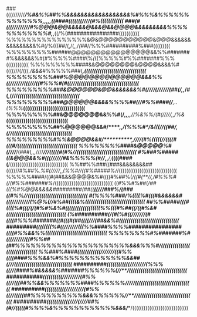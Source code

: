 ###(((///////***/%#&%%##%%&&&&&&&&&&&&&&&&&&%#%%%&%%%%%%%%%%%%%,,,,,((####(((((((////(#%((((((((((((
###(#(((/////////#%@@@&@@&&&&&@&&&@&&@@@@&&&&&&&&&%%%%%%%%%%%%#,***,((/%(################(((((((((((
%%%%%%%%%%%%%%%%&@&@@@@@@@@@@@&@@@&&&&&&&&&&&&&&&%#(/%(((##/(,/(,,/*(##*//%%%##########%###(((((((((
%%%%%%%%%######@@@@@@@@@@@@@@@@&&%%########%&&&&&&%#(#%%%%%####(%*(*((%%%%%#%%#######%%%((((((((((((
%%%%%%%%%####&&@@@@@@@@&@@@@&&&&%#((((///(/(((*./&&&*#%%%%%###(****,((((((((((((((((((((((((((((((((
%%%%%%%%%###%@@@@@@@@@@@@@@&&&%%((///////(((///**((#%%%#(#((///*****((((((((((((((((((((((((((((((((
%%%%%%%%%###&@@@@@@&@@&&&&&&&%#(//***//(//////(##(/*,,*/#(,(///*****((((((((((((((((((((((((((((((((
%%%%%%%%%###@@@@@@&&&&%%%%##(/************/#%%####(/***,..(*%%%*****((((((((((((((((((((((((((((((((
%%%%%%%%%##&@@@@@@@&&%%#(/*,,,,*********//%&%%*/(#(/*////*,,/%&*****((((((((((((((((((((((((((((((((
%%%%%%%%%##%@@@@@@&&#/****,,***********/(%%%#*/&(((**//((##/,*(/****/(((((((((((((((((((((((((((((((
%%%%%%%%%#%%&@@@@&&#/*************,**////(#%(((((/****/((((#(((#****/(((((((((((((((((((((((((((((((
%%%%%%%%####&@@@@@%#(/******///***/(###(*,,,*////****///(((((#(#%/**/(((((((((((((((((((((((((((((((
#%###%#####((&@@@&&%#(((//////***#&%%%%%(#//*,,****/*,***((((####(**/(((((((((((((((((((((((((((((((
%%##%%###((###&&&&&&&&##(((((//#%##%.*%#(/////*,,*(%%#//((#%#####%/*/(((((((((((((((((((((((((((((((
%%%%%####/((#(##&&&@@@@&%#((((#%##%(*/((#(**//,/#%%%#(/(#%%#######%*/(((((((((((((((((((((((((((((((
((#%%#%##(*/##(((%#%@@&&&&&#########(##((*******((///###%/(###((#%%//(((((((((((((((((((((((((((((((
#(%%%%###/**%((((%#(((#&&&&&&#(((//*****//////***/*(%@%(//#%##((((&%*(((((((((((((((((((((((((((((((
##%%#####(((#((((%#(((/(/(#%#%&%#((((((((((((((((((%%(((#%##((/((#%&#(((((((((((((((((((((((((((((((
(%##########(/(#(%#((///////(#((((#%%%#######((#(((#(##((((///(##&&%#(((((((((((((((((((((((((((((((
#########((((((((%#((///////(((%%####%%%%################((((#%%&&%%((((((((((((((((((((((((((((((((
%%%%%%%%#%#######%#(((///////((#%%##(##%%%%%%%%%%%%%%%%%%%%%%&&&%%%#/(((((((((((((((((((((((((((((((
%%###%####((((((((((((///////((#%%((((####%%%&&%#%%%%%%%%%%%%%&&##(///((((((((((((((((((((((((((((((
##########((((((((((((////////(%%%((//(####%#&&&&&%#######%%%%%%(//**/((((((((((((((((((((((((((((((
###########((((((((((/////////(#%%((//(((##%%&&%%%%%%%####%%%%%%///*//((((((((((((((((((((((((((((((
##########(((((((((((/////////(#%%((//(((((##%%%%%%%%%%&&&%%%%%%//**//((((((((((((((((((((((((((((((
##########((((((((((((////(////##%(#//(((((#%%%%&%%%%%%%%%%%%&&&/****/((((((((((((((((((((((((((((((

